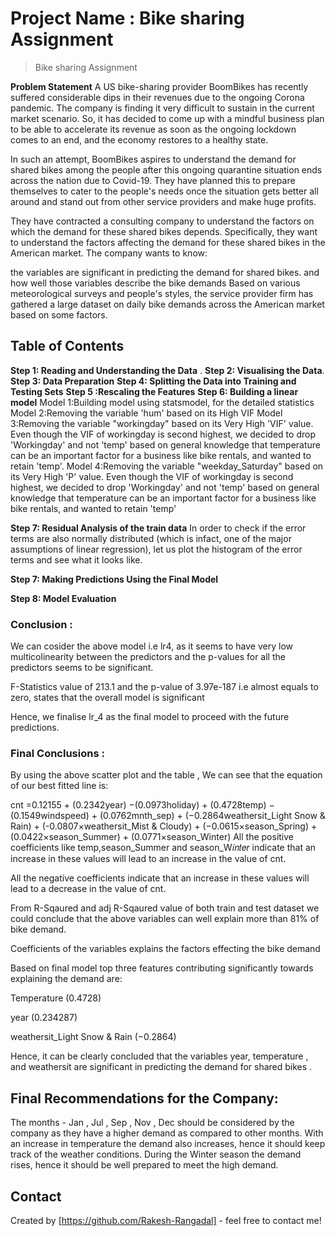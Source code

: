 # Project Name : Bike sharing Assignment
> Bike sharing Assignment

**Problem Statement**
A US bike-sharing provider BoomBikes has recently suffered considerable dips in their revenues due to the ongoing Corona pandemic. The company is finding it very difficult to sustain in the current market scenario. So, it has decided to come up with a mindful business plan to be able to accelerate its revenue as soon as the ongoing lockdown comes to an end, and the economy restores to a healthy state.

In such an attempt, BoomBikes aspires to understand the demand for shared bikes among the people after this ongoing quarantine situation ends across the nation due to Covid-19. They have planned this to prepare themselves to cater to the people's needs once the situation gets better all around and stand out from other service providers and make huge profits.

They have contracted a consulting company to understand the factors on which the demand for these shared bikes depends. Specifically, they want to understand the factors affecting the demand for these shared bikes in the American market. The company wants to know:

the variables are significant in predicting the demand for shared bikes. and how well those variables describe the bike demands Based on various meteorological surveys and people's styles, the service provider firm has gathered a large dataset on daily bike demands across the American market based on some factors.


## Table of Contents
 **Step 1: Reading and Understanding the Data** .
 **Step 2: Visualising the Data**.
 **Step 3: Data Preparation**
**Step 4: Splitting the Data into Training and Testing Sets**
**Step 5 :Rescaling the Features**
**Step 6: Building a linear model**
	Model 1:Building model using statsmodel, for the detailed statistics
	Model 2:Removing the variable 'hum' based on its High VIF
	Model 3:Removing the variable "workingday" based on its Very High 'VIF' value. Even though the VIF of workingday is second highest, we decided to drop 'Workingday' and not 'temp' 
          based on general knowledge that temperature can be an important factor for a business like bike rentals, and wanted to retain 'temp'. 
	Model 4:Removing the variable "weekday_Saturday" based on its Very High 'P' value. Even though the VIF of workingday is second highest, we decided to drop 'Workingday' and not 'temp' based on general knowledge that temperature can be an important factor for a business like bike rentals, and wanted to 	retain 'temp'

**Step 7: Residual Analysis of the train data**	   In order to check if the error terms are also normally distributed (which is infact, one of the major 	   assumptions of linear regression), let us plot the histogram of the error terms and see what it looks like.

**Step 7: Making Predictions Using the Final Model**

**Step 8: Model Evaluation**	

### Conclusion : 

We can cosider the above model i.e lr4, as it seems to have very low multicolinearity between the predictors and the p-values for all the predictors seems to be significant.

F-Statistics value of 213.1 and the p-value of 3.97e-187 i.e almost equals to zero, states that the overall model is significant

Hence, we finalise lr_4 as the final model to proceed with the future predictions.

### Final Conclusions : 
By using the above scatter plot and the table , We can see that the equation of our best fitted line is:

cnt =0.12155 + (0.2342year) −(0.0973holiday) + (0.4728temp) − (0.1549windspeed) + (0.0762mnth_sep) + (−0.2864weathersit_Light Snow & Rain) + (-0.0807×weathersit_Mist & Cloudy) + (−0.0615×season_Spring) + (0.0422×season_Summer) + (0.0771×season_Winter)
All the positive coefficients like temp,season_Summer and season_W𝑖𝑛𝑡𝑒𝑟 indicate that an increase in these values will lead to an increase in the value of cnt.

All the negative coefficients indicate that an increase in these values will lead to a decrease in the value of cnt.

From R-Sqaured and adj R-Sqaured value of both train and test dataset we could conclude that the above variables can well explain more than 81% of bike demand.

Coefficients of the variables explains the factors effecting the bike demand

Based on final model top three features contributing significantly towards explaining the demand are:

Temperature (0.4728)

year (0.234287)

weathersit_Light Snow & Rain (−0.2864)

Hence, it can be clearly concluded that the variables year, temperature , and weathersit are significant in predicting the demand for shared bikes .

## Final Recommendations for the Company:

The months - Jan , Jul , Sep , Nov , Dec should be considered by the company as they have a higher demand as compared to other months. With an increase in temperature the demand also increases, hence it should keep track of the weather conditions. During the Winter season the demand rises, hence it should be well prepared to meet the high demand.


## Contact
Created by [https://github.com/Rakesh-Rangadal] - feel free to contact me!


